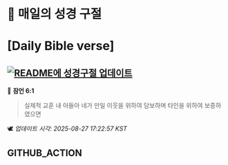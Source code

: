# 🙏 매일의 성경 구절
# [Daily Bible verse]
## [![README에 성경구절 업데이트](https://github.com/DONGSUKA/first_test/actions/workflows/update-readme-bible.yml/badge.svg)](https://github.com/DONGSUKA/first_test/actions/workflows/update-readme-bible.yml)
<!-- START_BIBLE_VERSE -->
📖 **잠언 6:1**
> 실제적 교훈 내 아들아 네가 만일 이웃을 위하여 담보하며 타인을 위하여 보증하였으면

🕊️ _업데이트 시각: 2025-08-27 17:22:57 KST_
  <!-- END_BIBLE_VERSE -->
## GITHUB_ACTION

